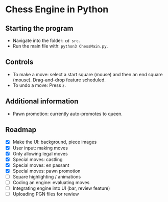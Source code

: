 # Chess Engine in Python

## Starting the program

  - Navigate into the folder: `cd src`.
  - Run the main file with: `python3 ChessMain.py`.

## Controls

  - To make a move: select a start square (mouse) and then an end square (mouse). Drag-and-drop feature scheduled.
  - To undo a move: Press `z`.

## Additional information

  - Pawn promotion: currently auto-promotes to queen.

## Roadmap

  - [x] Make the UI: background, piece images
  - [x] User input: making moves 
  - [x] Only allowing legal moves 
  - [x] Special moves: castling
  - [x] Special moves: en passant
  - [x] Special moves: pawn promotion
  - [ ] Square highlighting / animations
  - [ ] Coding an engine: evaluating moves
  - [ ] Integrating engine into UI (bar, review feature)
  - [ ] Uploading PGN files for rewiew
